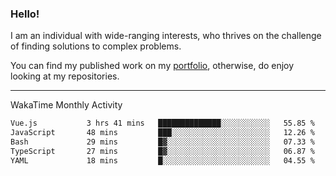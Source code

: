 ### Hello!

I am an individual with wide-ranging interests, who thrives on the challenge of finding solutions to complex problems.

You can find my published work on my [portfolio](https://bumbleboss.xyz/work), otherwise, do enjoy looking at my repositories.

---

WakaTime Monthly Activity

<!--START_SECTION:waka-->

```txt
Vue.js           3 hrs 41 mins   ██████████████░░░░░░░░░░░   55.85 %
JavaScript       48 mins         ███░░░░░░░░░░░░░░░░░░░░░░   12.26 %
Bash             29 mins         █▓░░░░░░░░░░░░░░░░░░░░░░░   07.33 %
TypeScript       27 mins         █▓░░░░░░░░░░░░░░░░░░░░░░░   06.87 %
YAML             18 mins         █░░░░░░░░░░░░░░░░░░░░░░░░   04.55 %
```

<!--END_SECTION:waka-->
